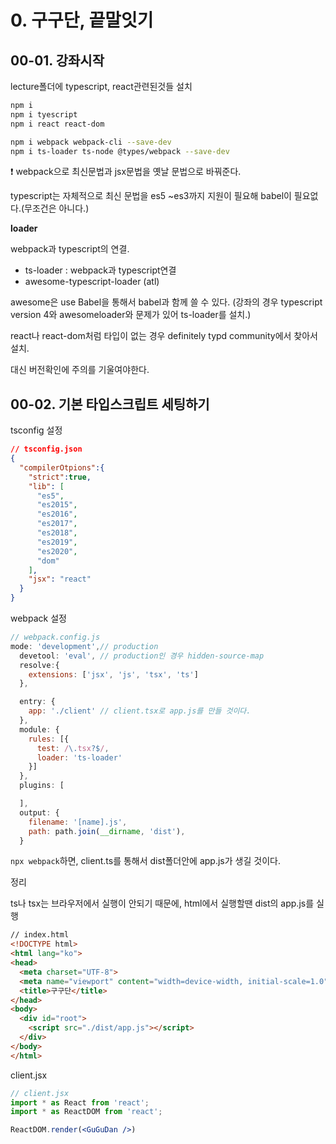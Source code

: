 # 0. 구구단, 끝말잇기

## 00-01. 강좌시작

lecture폴더에 typescript, react관련된것들 설치

```bash
npm i
npm i tyescript
npm i react react-dom

npm i webpack webpack-cli --save-dev
npm i ts-loader ts-node @types/webpack --save-dev
```

❗ webpack으로 최신문법과 jsx문법을 옛날 문법으로 바꿔준다.

typescript는 자체적으로 최신 문법을 es5 ~es3까지 지원이 필요해 babel이 필요없다.(무조건은 아니다.)



**loader**

webpack과 typescript의 연결.

* ts-loader : webpack과 typescript연결
* awesome-typescript-loader (atl)

awesome은 use Babel을 통해서 babel과 함께 쓸 수 있다. (강좌의 경우 typescript version 4와 awesomeloader와 문제가 있어 ts-loader를 설치.)



react나 react-dom처럼 타입이 없는 경우 definitely typd community에서 찾아서 설치.

대신 버전확인에 주의를 기울여야한다.



## 00-02. 기본 타입스크립트 세팅하기

tsconfig 설정

```json
// tsconfig.json
{
  "compilerOtpions":{
    "strict":true,
    "lib": [
      "es5",
      "es2015",
      "es2016",
      "es2017",
      "es2018",
      "es2019",
      "es2020",
      "dom"
    ],
    "jsx": "react"
  }
}
```



webpack 설정

```js
// webpack.config.js
mode: 'development',// production
  devetool: 'eval', // production인 경우 hidden-source-map
  resolve:{
    extensions: ['jsx', 'js', 'tsx', 'ts']
  },

  entry: {
    app: './client' // client.tsx로 app.js를 만들 것이다.
  },
  module: {
    rules: [{
      test: /\.tsx?$/, 
      loader: 'ts-loader'
    }]
  },
  plugins: [

  ],
  output: {
    filename: '[name].js',
    path: path.join(__dirname, 'dist'),
  }
```

`npx webpack`하면, client.ts를 통해서 dist폴더안에 app.js가 생길 것이다.

정리

ts나 tsx는 브라우저에서 실행이 안되기 때문에, html에서 실행할땐 dist의 app.js를 실행

```html
// index.html
<!DOCTYPE html>
<html lang="ko">
<head>
  <meta charset="UTF-8">
  <meta name="viewport" content="width=device-width, initial-scale=1.0">
  <title>구구단</title>
</head>
<body>
  <div id="root">
    <script src="./dist/app.js"></script>
  </div>
</body>
</html>
```

client.jsx

```jsx
// client.jsx
import * as React from 'react';
import * as ReactDOM from 'react';

ReactDOM.render(<GuGuDan />)
```









